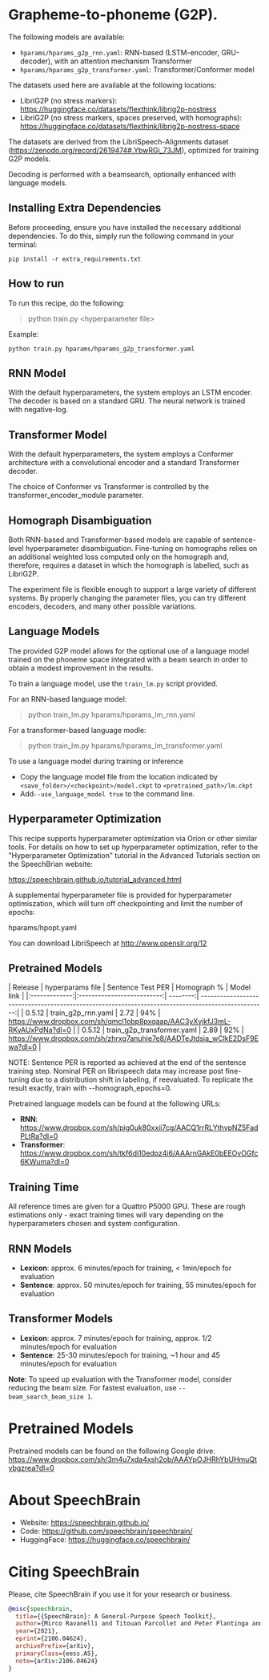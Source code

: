 # Grapheme-to-phoneme (G2P).
The following models are available:

* `hparams/hparams_g2p_rnn.yaml`: RNN-based (LSTM-encoder, GRU-decoder), with an attention mechanism
Transformer
* `hparams/hparams_g2p_transformer.yaml`: Transformer/Conformer model

The datasets used here are available at the following locations:

* LibriG2P (no stress markers): https://huggingface.co/datasets/flexthink/librig2p-nostress
* LibriG2P (no stress markers, spaces preserved, with homographs): https://huggingface.co/datasets/flexthink/librig2p-nostress-space

The datasets are derived from the LibriSpeech-Alignments dataset (https://zenodo.org/record/2619474#.YbwRGi_73JM), optimized for training G2P models.

Decoding is performed with a beamsearch, optionally enhanced with language models.


## Installing Extra Dependencies

Before proceeding, ensure you have installed the necessary additional dependencies. To do this, simply run the following command in your terminal:

```
pip install -r extra_requirements.txt
```

## How to run
To run this recipe, do the following:
> python train.py &lt;hyperparameter file&gt;

Example:
```shell
python train.py hparams/hparams_g2p_transformer.yaml
```

RNN Model
---------
With the default hyperparameters, the system employs an LSTM encoder.
The decoder is based on a standard  GRU. The neural network is trained with
negative-log.

Transformer Model
-----------------
With the default hyperparameters, the system employs a Conformer architecture
with a convolutional encoder and a standard Transformer decoder.

The choice of Conformer vs Transformer is controlled by the
transformer_encoder_module parameter.

Homograph Disambiguation
------------------------
Both RNN-based and Transformer-based models are capable of sentence-level
hyperparameter disambiguation. Fine-tuning on homographs relies on an additional
weighted loss computed only on the homograph and, therefore, requires a dataset
in which the homograph is labelled, such as LibriG2P.

The experiment file is flexible enough to support a large variety of
different systems. By properly changing the parameter files, you can try
different encoders, decoders,  and many other possible variations.

Language Models
---------------
The provided G2P model allows for the optional use of a language model trained on
the phoneme space integrated with a beam search in order to obtain a modest improvement
in the results.

To train a language model, use the `train_lm.py` script provided.

For an RNN-based language model:
> python train_lm.py hparams/hparams_lm_rnn.yaml

For a transformer-based language modle:
> python train_lm.py hparams/hparams_lm_transformer.yaml

To use a language model during training or inference
* Copy the language model file from the location indicated by `<save_folder>/<checkpoint>/model.ckpt`
to `<pretrained_path>/lm.ckpt`
* Add`--use_language_model true` to the command line.


Hyperparameter Optimization
---------------------------
This recipe supports hyperparameter optimization via Oríon or other similar tools.
For details on how to set up hyperparameter optimization, refer to the
"Hyperparameter Optimization" tutorial in the Advanced Tutorials section
on the SpeechBrian website:

https://speechbrain.github.io/tutorial_advanced.html

A supplemental hyperparameter file is provided for hyperparameter optimiszation,
which will turn off checkpointing and limit the number of epochs:

hparams/hpopt.yaml

You can download LibriSpeech at http://www.openslr.org/12

Pretrained Models
-----------------
| Release       | hyperparams file           | Sentence Test PER | Homograph % | Model link                                                                           |
|:-------------:|:--------------------------:| --------:| --------------------------------------------------------------------------------------------------:|
| 0.5.12        | train_g2p_rnn.yaml         | 2.72               |  94%        | https://www.dropbox.com/sh/qmcl1obp8pxqaap/AAC3yXvjkfJ3mL-RKyAUxPdNa?dl=0 |
| 0.5.12        | train_g2p_transformer.yaml | 2.89               |  92%        | https://www.dropbox.com/sh/zhrxg7anuhje7e8/AADTeJtdsja_wClkE2DsF9Ewa?dl=0 |

NOTE: Sentence PER is reported as achieved at the end of the sentence training step. Nominal PER on
librispeech data may increase post fine-tuning due to a distribution shift in labeling, if reevaluated.
To replicate the result exactly, train with --homograph_epochs=0.


Pretrained language models can be found at the following URLs:
* **RNN**: https://www.dropbox.com/sh/pig0uk80xxii7cg/AACQ1rrRLYthvpNZ5FadPLtRa?dl=0
* **Transformer**: https://www.dropbox.com/sh/tkf6di10edpz4i6/AAArnGAkE0bEEOvOGfc6KWuma?dl=0

Training Time
-------------
All reference times are given for a Quattro P5000 GPU. These are rough estimations only - exact training times will vary depending on the hyperparameters chosen and system configuration.

## RNN Models
* **Lexicon**: approx. 6 minutes/epoch for training, < 1min/epoch for evaluation
* **Sentence**: approx. 50 minutes/epoch for training, 55 minutes/epoch for evaluation
## Transformer Models

* **Lexicon**: approx. 7 minutes/epoch for training, approx. 1/2 minutes/epoch for evaluation
* **Sentence**: 25-30 minutes/epoch for training, ~1 hour and 45 minutes/epoch for evaluation

**Note**: To speed up evaluation with the Transformer model, consider reducing the beam size. For fastest
evaluation, use `--beam_search_beam_size 1`.

# Pretrained Models
Pretrained models can be found on the following Google drive:
https://www.dropbox.com/sh/3m4u7xda4xsh2ob/AAAYpOJHRhYbUHmuQtybgzrea?dl=0


# **About SpeechBrain**
- Website: https://speechbrain.github.io/
- Code: https://github.com/speechbrain/speechbrain/
- HuggingFace: https://huggingface.co/speechbrain/


# **Citing SpeechBrain**
Please, cite SpeechBrain if you use it for your research or business.

```bibtex
@misc{speechbrain,
  title={{SpeechBrain}: A General-Purpose Speech Toolkit},
  author={Mirco Ravanelli and Titouan Parcollet and Peter Plantinga and Aku Rouhe and Samuele Cornell and Loren Lugosch and Cem Subakan and Nauman Dawalatabad and Abdelwahab Heba and Jianyuan Zhong and Ju-Chieh Chou and Sung-Lin Yeh and Szu-Wei Fu and Chien-Feng Liao and Elena Rastorgueva and François Grondin and William Aris and Hwidong Na and Yan Gao and Renato De Mori and Yoshua Bengio},
  year={2021},
  eprint={2106.04624},
  archivePrefix={arXiv},
  primaryClass={eess.AS},
  note={arXiv:2106.04624}
}
```
